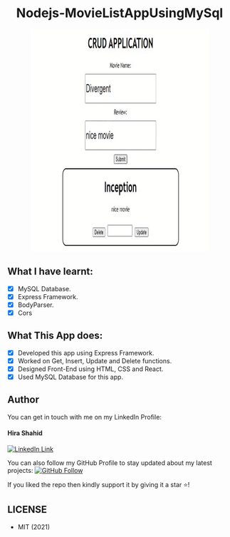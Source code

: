 <h1 align="center">Nodejs-MovieListAppUsingMySql</h1>
<a href="#">
  <div align="center" >
    <img src="crud.png" width='400' height = '500'/>
  </div>
</a>

## What I have learnt:
- [x] MySQL Database.
- [x] Express Framework.
- [x] BodyParser.
- [x] Cors

## What This App does:
- [x] Developed this app using Express Framework.
- [x] Worked on Get, Insert, Update and Delete functions.
- [x] Designed Front-End using HTML, CSS and React.
- [x] Used MySQL Database for this app.

## Author
You can get in touch with me on my LinkedIn Profile:

#### Hira Shahid
[![LinkedIn Link](https://img.shields.io/badge/Connect-thehirashahid-blue.svg?logo=linkedin&longCache=true&style=social&label=Connect
)](https://www.linkedin.com/in/thehirashahid)

You can also follow my GitHub Profile to stay updated about my latest projects: [![GitHub Follow](https://img.shields.io/badge/Connect-hirashahid-blue.svg?logo=Github&longCache=true&style=social&label=Follow)](https://github.com/hirashahid)

If you liked the repo then kindly support it by giving it a star ⭐!

## LICENSE
- MIT (2021)
